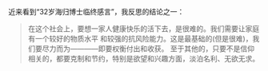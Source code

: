 近来看到“32岁海归博士临终感言”，我反思的结论之一：  

> 在这个社会上，要想一家人健康快乐的活下去，是很难的。我们需要让家庭有一个较好的物质水平 和较强的抗风险能力。这是最基础的(但是很难)，我们要尽力而为————即要权衡付出和收获。 至于其他的，只要不是信仰相关的，都要克制和节约，特别是欲望和兴趣方面，淡泊名利、无欲无求。
